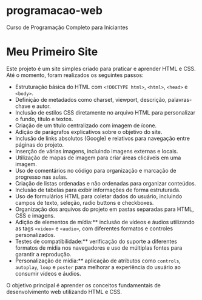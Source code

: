 # programacao-web
Curso de Programação Completo para Iniciantes
# Meu Primeiro Site

Este projeto é um site simples criado para praticar e aprender HTML e CSS.  
Até o momento, foram realizados os seguintes passos:

- Estruturação básica do HTML com `<!DOCTYPE html>`, `<html>`, `<head>` e `<body>`.
- Definição de metadados como charset, viewport, descrição, palavras-chave e autor.
- Inclusão de estilos CSS diretamente no arquivo HTML para personalizar o fundo, título e textos.
- Criação de um título centralizado com imagem de ícone.
- Adição de parágrafos explicativos sobre o objetivo do site.
- Inclusão de links absolutos (Google) e relativos para navegação entre páginas do projeto.
- Inserção de várias imagens, incluindo imagens externas e locais.
- Utilização de mapas de imagem para criar áreas clicáveis em uma imagem.
- Uso de comentários no código para organização e marcação de progresso nas aulas.
- Criação de listas ordenadas e não ordenadas para organizar conteúdos.
- Inclusão de tabelas para exibir informações de forma estruturada.
- Uso de formulários HTML para coletar dados do usuário, incluindo campos de texto, seleção, radio buttons e checkboxes.
- Organização dos arquivos do projeto em pastas separadas para HTML, CSS e imagens.
- Adição de elementos de mídia:** inclusão de vídeos e áudios utilizando as tags `<video>` e `<audio>`, com diferentes formatos e controles personalizados.
- Testes de compatibilidade:** verificação do suporte a diferentes formatos de mídia nos navegadores e uso de múltiplas fontes para garantir a reprodução.
- Personalização de mídia:** aplicação de atributos como `controls`, `autoplay`, `loop` e `poster` para melhorar a experiência do usuário ao consumir vídeos e áudios.

O objetivo principal é aprender os conceitos fundamentais de desenvolvimento web utilizando HTML e CSS.
